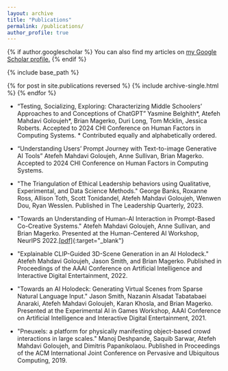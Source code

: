 ```yaml
---
layout: archive
title: "Publications"
permalink: /publications/
author_profile: true
---
```


{% if author.googlescholar %}
  You can also find my articles on <u><a href="{{author.googlescholar}}">my Google Scholar profile</a>.</u>
{% endif %}

{% include base_path %}

{% for post in site.publications reversed %}
  {% include archive-single.html %}
{% endfor %}

* “Testing, Socializing, Exploring: Characterizing Middle Schoolers’ Approaches to and Conceptions of ChatGPT” Yasmine Belghith*, Atefeh Mahdavi Goloujeh*, Brian Magerko, Duri Long, Tom Mcklin, Jessica Roberts. Accepted to 2024 CHI Conference on Human Factors in Computing Systems. * Contributed equally and alphabetically ordered. 

* “Understanding Users’ Prompt Journey with Text-to-image Generative AI Tools” Atefeh Mahdavi Goloujeh, Anne Sullivan, Brian Magerko. Accepted to 2024 CHI Conference on Human Factors in Computing Systems. 

* "The Triangulation of Ethical Leadership behaviors using Qualitative, Experimental, and Data Science Methods." George Banks, Roxanne Ross, Allison Toth, Scott Tonidandel, Atefeh Mahdavi Goloujeh, Wenwen Dou, Ryan Wesslen. Published in The Leadership Quarterly, 2023.  

* "Towards an Understanding of Human-AI Interaction in Prompt-Based Co-Creative Systems." Atefeh Mahdavi Goloujeh, Anne Sullivan, and Brian Magerko. Presented at the Human-Centered AI Workshop, NeurIPS 2022.[[pdf]](../files/HCAI.pdf){:target="_blank"}

* "Explainable CLIP-Guided 3D-Scene Generation in an AI Holodeck." Atefeh Mahdavi Goloujeh, Jason Smith, and Brian Magerko. Published in Proceedings of the AAAI Conference on Artificial Intelligence and Interactive Digital Entertainment, 2022. 

* "Towards an AI Holodeck: Generating Virtual Scenes from Sparse Natural Language Input." Jason Smith, Nazanin Alsadat Tabatabaei Anaraki, Atefeh Mahdavi Goloujeh, Karan Khosla, and Brian Magerko. Presented at the Experimental AI in Games Workshop, AAAI Conference on Artificial Intelligence and Interactive Digital Entertainment, 2021. 

* "Pneuxels: a platform for physically manifesting object-based crowd interactions in large scales." Manoj Deshpande, Saquib Sarwar, Atefeh Mahdavi Goloujeh, and Dimitris Papanikolaou. Published in Proceedings of the ACM International Joint Conference on Pervasive and Ubiquitous Computing, 2019. 
